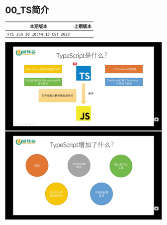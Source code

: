 # 00_TS简介

|本期版本|上期版本
|:---:|:---:
`Fri Jun 30 10:44:13 CST 2023` | 

<img src="./01.png" />
<img src="./02.png" />